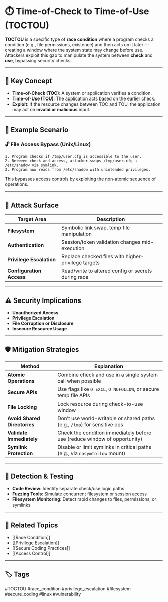 # ⏱️ Time-of-Check to Time-of-Use (TOCTOU)

**TOCTOU** is a specific type of **race condition** where a program checks a condition (e.g., file permissions, existence) and then acts on it later — creating a window where the system state may change before use. Attackers exploit this gap to manipulate the system between **check** and **use**, bypassing security checks.

---

## 🧠 Key Concept

- **Time-of-Check (TOC)**: A system or application verifies a condition.
- **Time-of-Use (TOU)**: The application acts based on the earlier check.
- **Exploit**: If the resource changes between TOC and TOU, the application may act on **invalid or malicious** input.

---

## 🧪 Example Scenario

### 🔓 File Access Bypass (Unix/Linux)

```plaintext
1. Program checks if /tmp/user.cfg is accessible to the user.
2. Between check and access, attacker swaps /tmp/user.cfg → /etc/shadow via symlink.
3. Program now reads from /etc/shadow with unintended privileges.
```
This bypasses access controls by exploiting the non-atomic sequence of operations.

---

## 🎯 Attack Surface

|Target Area|Description|
|---|---|
|**Filesystem**|Symbolic link swap, temp file manipulation|
|**Authentication**|Session/token validation changes mid-execution|
|**Privilege Escalation**|Replace checked files with higher-privilege targets|
|**Configuration Access**|Read/write to altered config or secrets during race|

---

## ⚠️ Security Implications

- **Unauthorized Access**
- **Privilege Escalation**
- **File Corruption or Disclosure**
- **Insecure Resource Usage**

---

## 🛡️ Mitigation Strategies

|Method|Explanation|
|---|---|
|**Atomic Operations**|Combine check and use in a single system call when possible|
|**Secure APIs**|Use flags like `O_EXCL`, `O_NOFOLLOW`, or secure temp file APIs|
|**File Locking**|Lock resource during check-to-use window|
|**Avoid Shared Directories**|Don’t use world-writable or shared paths (e.g., `/tmp`) for sensitive ops|
|**Validate Immediately**|Check the condition immediately before use (reduce window of opportunity)|
|**Symlink Protection**|Disable or limit symlinks in critical paths (e.g., via `nosymfollow` mount)|

---

## 🔬 Detection & Testing

- **Code Review**: Identify separate check/use logic paths
- **Fuzzing Tools**: Simulate concurrent filesystem or session access
- **Filesystem Monitoring**: Detect rapid changes to files, permissions, or symlinks

---

## 🔗 Related Topics

- [[Race Condition]]
- [[Privilege Escalation]]
- [[Secure Coding Practices]]
- [[Access Control]]

---

## 🏷 Tags

#TOCTOU #race_condition #privilege_escalation #filesystem #secure_coding #linux #vulnerability
